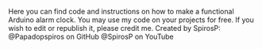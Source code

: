 Here you can find code and instructions on how to make a functional Arduino alarm clock.
You may use my code on your projects for free. If you wish to edit or republish it, please credit me.
Created by SpirosP:
@Papadopspiros on GitHub
@SpirosP on YouTube
